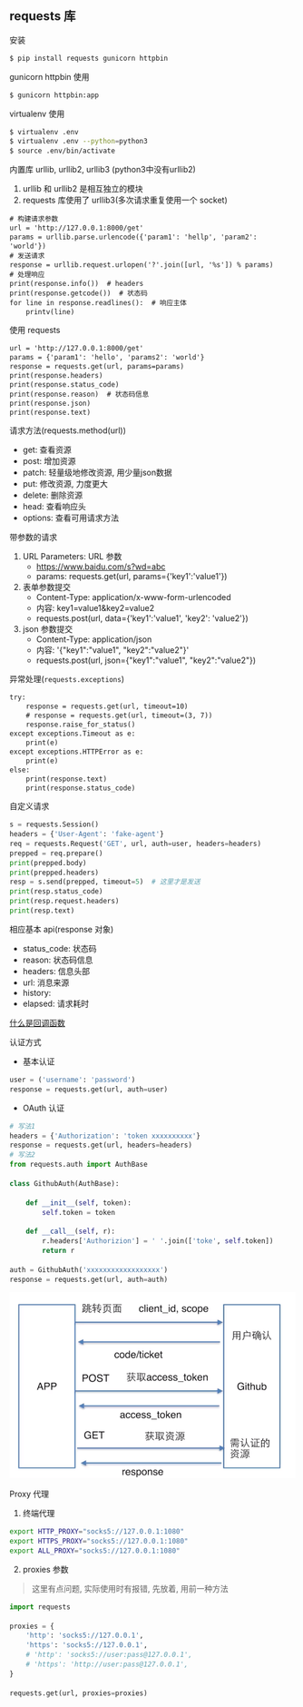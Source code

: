 ## requests 库

安装
```bash
$ pip install requests gunicorn httpbin
```

gunicorn httpbin 使用
```bash
$ gunicorn httpbin:app
```

virtualenv 使用
```bash
$ virtualenv .env
$ virtualenv .env --python=python3
$ source .env/bin/activate
```

内置库 urllib, urllib2, urllib3 (python3中没有urllib2)
1. urllib 和 urllib2 是相互独立的模块
2. requests 库使用了 urllib3(多次请求重复使用一个 socket)

```python3
# 构建请求参数
url = 'http://127.0.0.1:8000/get'
params = urllib.parse.urlencode({'param1': 'hellp', 'param2': 'world'})
# 发送请求
response = urllib.request.urlopen('?'.join([url, '%s']) % params)
# 处理响应
print(response.info())  # headers
print(response.getcode())  # 状态码
for line in response.readlines():  # 响应主体
    printv(line)
```

使用 requests
```python3
url = 'http://127.0.0.1:8000/get'
params = {'param1': 'hello', 'params2': 'world'}
response = requests.get(url, params=params)
print(response.headers)
print(response.status_code)
print(response.reason)  # 状态码信息
print(response.json)
print(response.text)
```

请求方法(requests.method(url))
* get: 查看资源
* post: 增加资源
* patch: 轻量级地修改资源, 用少量json数据
* put: 修改资源, 力度更大
* delete: 删除资源
* head: 查看响应头
* options: 查看可用请求方法

带参数的请求
1. URL Parameters: URL 参数
    * https://www.baidu.com/s?wd=abc
    * params: requests.get(url, params={'key1':'value1'})
2. 表单参数提交
    * Content-Type: application/x-www-form-urlencoded
    * 内容: key1=value1&key2=value2
    * requests.post(url, data={'key1':'value1', 'key2': 'value2'})
3. json 参数提交
    * Content-Type: application/json
    * 内容: '{"key1":"value1", "key2":"value2"}'
    * requests.post(url, json={"key1":"value1", "key2":"value2"})

异常处理(`requests.exceptions`)
```python3
try:
    response = requests.get(url, timeout=10)
    # response = requests.get(url, timeout=(3, 7))
    response.raise_for_status()
except exceptions.Timeout as e:
    print(e)
except exceptions.HTTPError as e:
    print(e)
else:
    print(response.text)
    print(response.status_code)
```

自定义请求
```python
s = requests.Session()
headers = {'User-Agent': 'fake-agent'}
req = requests.Request('GET', url, auth=user, headers=headers)
prepped = req.prepare()
print(prepped.body)
print(prepped.headers)
resp = s.send(prepped, timeout=5)  # 这里才是发送
print(resp.status_code)
print(resp.request.headers)
print(resp.text)
```

相应基本 api(response 对象)
* status_code: 状态码
* reason: 状态码信息
* headers: 信息头部
* url: 消息来源
* history: 
* elapsed: 请求耗时


[什么是回调函数](https://www.zhihu.com/question/19801131/answer/27459821)

认证方式
* 基本认证  
```python
user = ('username': 'password')
response = requests.get(url, auth=user)
```

* OAuth 认证  
```python
# 写法1
headers = {'Authorization': 'token xxxxxxxxxx'}
response = requests.get(url, headers=headers)
# 写法2
from requests.auth import AuthBase

class GithubAuth(AuthBase):

    def __init__(self, token):
        self.token = token

    def __call__(self, r):
        r.headers['Authorizion'] = ' '.join(['toke', self.token])
        return r

auth = GithubAuth('xxxxxxxxxxxxxxxxxx')
response = requests.get(url, auth=auth)
```

![OAuth](./img/oauth.png)

Proxy 代理
1. 终端代理
```bash
export HTTP_PROXY="socks5://127.0.0.1:1080"
export HTTPS_PROXY="socks5://127.0.0.1:1080"
export ALL_PROXY="socks5://127.0.0.1:1080"
```

2. proxies 参数
> 这里有点问题, 实际使用时有报错, 先放着, 用前一种方法
```python
import requests

proxies = {
    'http': 'socks5://127.0.0.1',
    'https': 'socks5://127.0.0.1',
    # 'http': 'socks5://user:pass@127.0.0.1',
    # 'https': 'http://user:pass@127.0.0.1',
}

requests.get(url, proxies=proxies)
```
